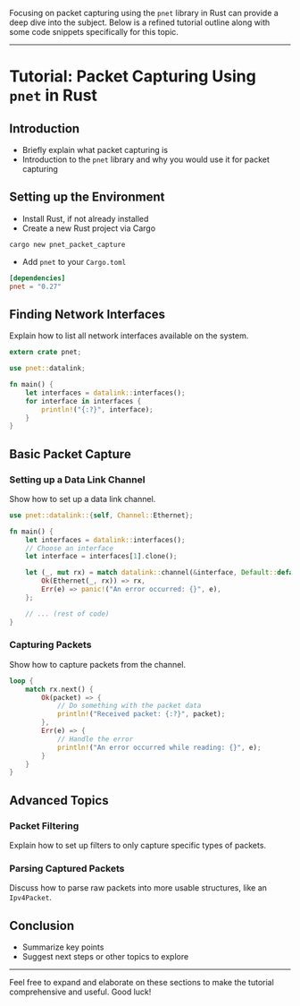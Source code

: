 Focusing on packet capturing using the `pnet` library in Rust can provide a deep dive into the subject. Below is a refined tutorial outline along with some code snippets specifically for this topic.

---

# Tutorial: Packet Capturing Using `pnet` in Rust

## Introduction
- Briefly explain what packet capturing is
- Introduction to the `pnet` library and why you would use it for packet capturing

## Setting up the Environment
- Install Rust, if not already installed
- Create a new Rust project via Cargo
```bash
cargo new pnet_packet_capture
```
- Add `pnet` to your `Cargo.toml`
```toml
[dependencies]
pnet = "0.27"
```

## Finding Network Interfaces
Explain how to list all network interfaces available on the system.

```rust
extern crate pnet;

use pnet::datalink;

fn main() {
    let interfaces = datalink::interfaces();
    for interface in interfaces {
        println!("{:?}", interface);
    }
}
```

## Basic Packet Capture
### Setting up a Data Link Channel
Show how to set up a data link channel.

```rust
use pnet::datalink::{self, Channel::Ethernet};

fn main() {
    let interfaces = datalink::interfaces();
    // Choose an interface
    let interface = interfaces[1].clone();

    let (_, mut rx) = match datalink::channel(&interface, Default::default()) {
        Ok(Ethernet(_, rx)) => rx,
        Err(e) => panic!("An error occurred: {}", e),
    };

    // ... (rest of code)
}
```

### Capturing Packets
Show how to capture packets from the channel.

```rust
loop {
    match rx.next() {
        Ok(packet) => {
            // Do something with the packet data
            println!("Received packet: {:?}", packet);
        },
        Err(e) => {
            // Handle the error
            println!("An error occurred while reading: {}", e);
        }
    }
}
```

## Advanced Topics
### Packet Filtering
Explain how to set up filters to only capture specific types of packets.

### Parsing Captured Packets
Discuss how to parse raw packets into more usable structures, like an `Ipv4Packet`.

## Conclusion
- Summarize key points
- Suggest next steps or other topics to explore

---

Feel free to expand and elaborate on these sections to make the tutorial comprehensive and useful. Good luck!